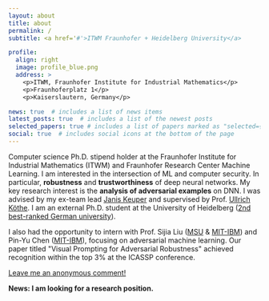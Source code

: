 ```yaml
---
layout: about
title: about
permalink: /
subtitle: <a href='#'>ITWM Fraunhofer + Heidelberg University</a>

profile:
  align: right
  image: profile_blue.png
  address: >
    <p>ITWM, Fraunhofer Institute for Industrial Mathematics</p>
    <p>Fraunhoferplatz 1</p>
    <p>Kaiserslautern, Germany</p>

news: true  # includes a list of news items
latest_posts: true  # includes a list of the newest posts
selected_papers: true # includes a list of papers marked as "selected={true}"
social: true  # includes social icons at the bottom of the page
---
```


Computer science Ph.D. stipend holder at the Fraunhofer Institute for Industrial Mathematics (ITWM) and Fraunhofer Research Center Machine Learning. I am interested in the intersection of ML and computer security.
In particular, **robustness** and **trustworthiness** of deep neural networks. 
My key research interest is the **analysis of adversarial examples** on DNN. 
I was advised by my ex-team lead  [Janis Keuper](https://www.itwm.fraunhofer.de/en/departments/hpc/staff/janis-keuper.html)  and supervised by Prof. [Ullrich Köthe](https://hci.iwr.uni-heidelberg.de/vislearn/people/ullrich-koethe). I am an external Ph.D. student at the University of Heidelberg  ([2nd best-ranked German university](https://www.usnews.com/education/best-global-universities/germany)).

I also had the opportunity to intern with Prof. Sijia Liu ([MSU](https://engineering.msu.edu/faculty/Sijia-Liu](https://lsjxjtu.github.io/)) & [MIT-IBM](https://mitibmwatsonailab.mit.edu/people/sijia-liu/)) and Pin-Yu Chen ([MIT-IBM](https://sites.google.com/site/pinyuchenpage/home)), focusing on adversarial machine learning.
Our paper titled "Visual Prompting for Adversarial Robustness" achieved recognition within the top 3% at the ICASSP conference.


[Leave me an anonymous comment!](https://forms.gle/xYPpvQmZ9yBjKJdg6)


**News:  I am looking for a research position.**

<script src="https://tryhackme.com/badge/1768902"></script>


